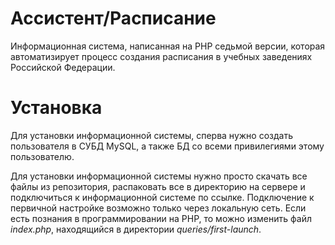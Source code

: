 # Ассистент/Расписание
Информационная система, написанная на PHP седьмой версии, которая автоматизирует процесс создания расписания в учебных заведениях Российской Федерации.

# Установка
Для установки информационной системы, сперва нужно создать пользователя в СУБД MySQL, а также БД со всеми привилегиями этому пользователю. 

Для установки информационной системы нужно просто скачать все файлы из репозитория, распаковать все в директорию на сервере и подключиться к информационной системе по ссылке. Подключение к первичной настройке возможно только через локальную сеть. Если есть познания в программировании на PHP, то можно изменить файл *index.php*, находящийся в директории *queries/first-launch*.